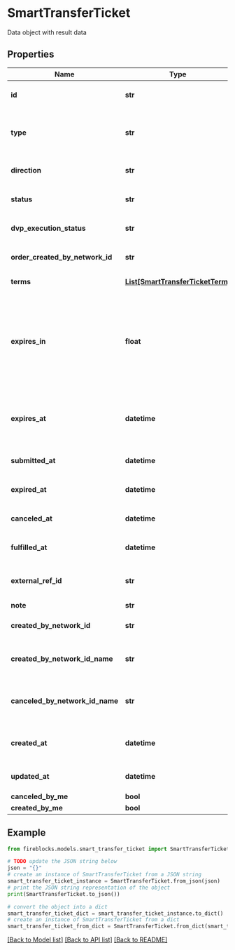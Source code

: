 # SmartTransferTicket

Data object with result data

## Properties

Name | Type | Description | Notes
------------ | ------------- | ------------- | -------------
**id** | **str** | Unique id of Smart Transfer ticket | 
**type** | **str** | Kind of Smart Transfer. Can be either &#x60;ASYNC&#x60; or &#x60;DVP&#x60; | 
**direction** | **str** | Direction of Smart Transfer. | [optional] 
**status** | **str** | Current status of Smart Transfer ticket | 
**dvp_execution_status** | **str** | Current status of DVP execution | [optional] 
**order_created_by_network_id** | **str** | ID of network profile that created order | [optional] 
**terms** | [**List[SmartTransferTicketTerm]**](SmartTransferTicketTerm.md) | Ticket terms (legs) | [optional] 
**expires_in** | **float** | Number of hours for expiration.This data is valid only it ticket not in DRAFT state and it will be used to calculate expiresAt value | [optional] 
**expires_at** | **datetime** | Date and time at which the ticket will expire if no funding is performed. | [optional] 
**submitted_at** | **datetime** | Date and time when ticket is submitted. | [optional] 
**expired_at** | **datetime** | Date and time when ticket is expired. | [optional] 
**canceled_at** | **datetime** | Date and time when ticket is canceled. | [optional] 
**fulfilled_at** | **datetime** | Date and time when ticket is fulfilled. | [optional] 
**external_ref_id** | **str** | External Ref ID for Smart Transfer ticket. | [optional] 
**note** | **str** | Note | [optional] 
**created_by_network_id** | **str** | ID of network profile that created ticket | 
**created_by_network_id_name** | **str** | Name of network profile that created ticket | 
**canceled_by_network_id_name** | **str** | Name of network profile that canceled ticket | [optional] 
**created_at** | **datetime** | Date and time at which the ticket is created. | 
**updated_at** | **datetime** | Date and time of last ticket update. | 
**canceled_by_me** | **bool** |  | [optional] 
**created_by_me** | **bool** |  | [optional] 

## Example

```python
from fireblocks.models.smart_transfer_ticket import SmartTransferTicket

# TODO update the JSON string below
json = "{}"
# create an instance of SmartTransferTicket from a JSON string
smart_transfer_ticket_instance = SmartTransferTicket.from_json(json)
# print the JSON string representation of the object
print(SmartTransferTicket.to_json())

# convert the object into a dict
smart_transfer_ticket_dict = smart_transfer_ticket_instance.to_dict()
# create an instance of SmartTransferTicket from a dict
smart_transfer_ticket_from_dict = SmartTransferTicket.from_dict(smart_transfer_ticket_dict)
```
[[Back to Model list]](../README.md#documentation-for-models) [[Back to API list]](../README.md#documentation-for-api-endpoints) [[Back to README]](../README.md)


